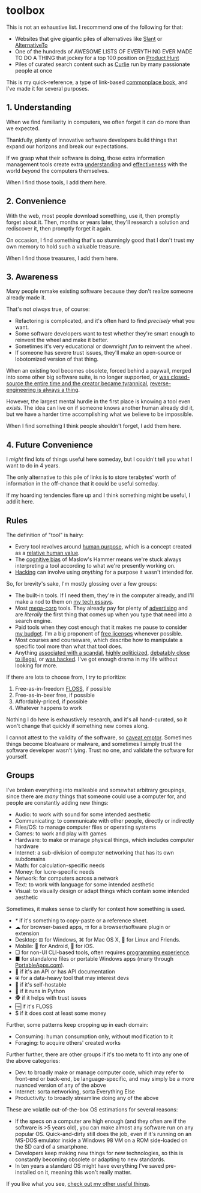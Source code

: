 # toolbox

This is not an exhaustive list. I recommend one of the following for that:

- Websites that give gigantic piles of alternatives like [Slant](https://www.slant.co/) or [AlternativeTo](https://alternativeto.net/)
- One of the hundreds of AWESOME LISTS OF EVERYTHING EVER MADE TO DO A THING that jockey for a top 100 position on [Product Hunt](https://www.producthunt.com/)
- Piles of curated search content such as [Curlie](https://curlie.org/) run by many passionate people at once

This is my quick-reference, a type of link-based [commonplace book](https://en.wikipedia.org/wiki/Commonplace_book), and I've made it for several purposes.

## 1. Understanding

When we find familiarity in computers, we often forget it can do more than we expected.

Thankfully, plenty of innovative software developers build things that expand our horizons and break our expectations.

If we grasp what their software is doing, those extra information management tools create extra [understanding](https://gainedin.site/understanding) and [effectiveness](https://gainedin.site/results) with the world _beyond_ the computers themselves.

When I find those tools, I add them here.

## 2. Convenience

With the web, most people download something, use it, then promptly forget about it. Then, months or years later, they'll research a solution and rediscover it, then promptly forget it again.

On occasion, I find something that's so stunningly good that I don't trust my own memory to hold such a valuable treasure.

When I find those treasures, I add them here.

## 3. Awareness

Many people remake existing software because they don't realize someone already made it.

That's not _always_ true, of course:

- Refactoring is complicated, and it's often hard to find _precisely_ what you want.
- Some software developers want to test whether they're smart enough to reinvent the wheel and make it better.
- Sometimes it's very educational or downright _fun_ to reinvent the wheel.
- If someone has severe trust issues, they'll make an open-source or lobotomized version of that thing.

When an existing tool becomes obsolete, forced behind a paywall, merged into some other big software suite, is no longer supported, or [was closed-source the entire time and the creator became tyrannical](https://notageni.us/ip), [reverse-engineering is always a thing](https://trendless.tech/hacking).

However, the largest mental hurdle in the first place is knowing a tool even _exists_. The idea can live on if someone knows another human already did it, but we have a harder time accomplishing what we believe to be impossible.

When I find something I think people shouldn't forget, I add them here.

## 4. Future Convenience

I _might_ find lots of things useful here someday, but I couldn't tell you what I want to do in 4 years.

The only alternative to this pile of links is to store terabytes' worth of information in the off-chance that it could be useful someday.

If my hoarding tendencies flare up and I think something might be useful, I add it here.

## Rules

The definition of "tool" is hairy:

- Every tool revolves around [human purpose](https://gainedin.site/purpose/), which is a concept created as a [relative human value](https://gainedin.site/values/).
- The [cognitive bias](https://gainedin.site/bias) of Maslow's Hammer means we're stuck always interpreting a tool according to what we're presently working on.
- [Hacking](https://trendless.tech/hacking) can involve using _anything_ for a purpose it wasn't intended for.

So, for brevity's sake, I'm mostly glossing over a few groups:

- The built-in tools. If I need them, they're in the computer already, and I'll make a nod to them on [my tech essays](https://trendless.tech).
- Most [mega-corp](https://gainedin.site/groups-large) tools. They already pay for plenty of [advertising](https://notageni.us/marketing/) and are _literally_ the first thing that comes up when you type that need into a search engine.
- Paid tools when they cost enough that it makes me pause to consider [my budget](https://adequate.life/money-3/). I'm a big proponent of [free licenses](https://trendless.tech/floss/) whenever possible.
- Most courses and courseware, which describe how to manipulate a specific tool more than what that tool does.
- Anything [associated with a scandal](https://trendless.tech/faang), [highly politicized](https://gainedin.site/conservative-liberal), [debatably close to illegal](https://notageni.us/legally-safe), or [was hacked](https://trendless.tech/hacking). I've got enough drama in my life without looking for more.

If there are lots to choose from, I try to prioritize:

1. Free-as-in-freedom [FLOSS](https://trendless.tech/floss), if possible
2. Free-as-in-beer free, if possible
3. Affordably-priced, if possible
4. Whatever happens to work

Nothing I do here is exhaustively research, and it's all hand-curated, so it won't change that quickly if something new comes along.

I cannot attest to the validity of the software, so [caveat emptor](https://notageni.us/legal-doctrines). Sometimes things become bloatware or malware, and sometimes I simply trust the software developer wasn't lying. Trust no one, and validate the software for yourself.

## Groups

I've broken everything into malleable and somewhat arbitrary groupings, since there are _many_ things that someone could use a computer for, and people are constantly adding new things:

- Audio: to work with sound for some intended aesthetic
- Communicating: to communicate with other people, directly or indirectly
- Files/OS: to manage computer files or operating systems
- Games: to work and play with games
- Hardware: to make or manage physical things, which includes computer hardware
- Internet: a sub-division of computer networking that has its own subdomains
- Math: for calculation-specific needs
- Money: for lucre-specific needs
- Network: for computers across a network
- Text: to work with language for some intended aesthetic
- Visual: to visually design or adapt things which contain some intended aesthetic

Sometimes, it makes sense to clarify for context how something is used.

- _*_ if it's something to copy-paste or a reference sheet.
- ☁ for browser-based apps, ⇉ for a browser/software plugin or extension
- Desktop: ⊞ for Windows, ⌘ for Mac OS X, 🐧 for Linux and Friends.
- Mobile: 🤖 for Android, 🍎 for iOS.
- □ for non-UI CLI-based tools, often requires [programming experience](https://trendless.tech/prog-basics).
- ■ for standalone files or portable Windows apps (many through [PortableApps.com](https://portableapps.com/)).
- 🔌 if it's an API or has API documentation
- ⦿ for a data-heavy tool that may interest devs
- 💾 if it's self-hostable
- 🐍 if it runs in Python
- 🕵️ if it helps with trust issues
- 🆓 if it's FLOSS
- $ if it does cost at least some money

Further, some patterns keep cropping up in each domain:

- Consuming: human consumption only, without modification to it
- Foraging: to acquire others' created works

Further further, there are other groups if it's too meta to fit into any one of the above categories:

- Dev: to broadly make or manage computer code, which may refer to front-end or back-end, be language-specific, and may simply be a more nuanced version of any of the above
- Internet: sorta networking, sorta Everything Else
- Productivity: to broadly streamline doing any of the above

These are volatile out-of-the-box OS estimations for several reasons:

- If the specs on a computer are high enough (and they often are if the software is >5 years old), you can make almost any software run on any popular OS. Quick-and-dirty still does the job, even if it's running on an MS-DOS emulator inside a Windows 98 VM on a ROM side-loaded on the SD card of a smartphone.
- Developers keep making new things for new technologies, so this is constantly becoming obsolete or adapting to new standards.
- In ten years a standard OS might have everything I've saved pre-installed on it, meaning this won't really matter.

If you like what you see, [check out my other useful things](https://stucky.tech/creations).
